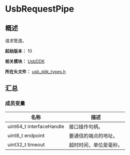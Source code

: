 # UsbRequestPipe
<!--Kit: Driver Development Kit-->
<!--Subsystem: Driver-->
<!--Owner: @lixinsheng2-->
<!--SE: @w00373942-->
<!--TSE: @dong-dongzhen-->

## 概述

请求管道。

**起始版本：** 10

**相关模块：** [UsbDDK](capi-usbddk.md)

**所在头文件：** [usb_ddk_types.h](capi-usb-ddk-types-h.md)

## 汇总

### 成员变量

| 名称 | 描述 |
| -- | -- |
| uint64_t interfaceHandle | 接口操作句柄。 |
| uint8_t endpoint | 要通信的端点的地址。 |
| uint32_t timeout | 超时时间，单位是毫秒。 |


